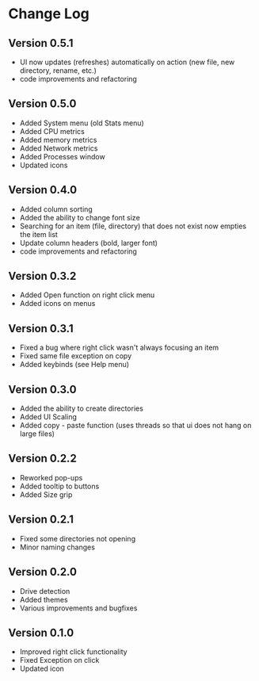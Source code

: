 # Change Log

## Version 0.5.1

- UI now updates (refreshes) automatically on action (new file, new directory, rename, etc.)
- code improvements and refactoring

## Version 0.5.0

- Added System menu (old Stats menu)
- Added CPU metrics
- Added memory metrics
- Added Network metrics
- Added Processes window
- Updated icons

## Version 0.4.0

- Added column sorting
- Added the ability to change font size
- Searching for an item (file, directory) that does not exist now empties the item list
- Update column headers (bold, larger font)
- code improvements and refactoring

## Version 0.3.2

- Added Open function on right click menu
- Added icons on menus

## Version 0.3.1

- Fixed a bug where right click wasn't always focusing an item
- Fixed same file exception on copy
- Added keybinds (see Help menu)

## Version 0.3.0

- Added the ability to create directories
- Added UI Scaling
- Added copy - paste function (uses threads so that ui does not hang on large files)

## Version 0.2.2

- Reworked pop-ups
- Added tooltip to buttons
- Added Size grip

## Version 0.2.1

- Fixed some directories not opening
- Minor naming changes

## Version 0.2.0

- Drive detection
- Added themes
- Various improvements and bugfixes

## Version 0.1.0

- Improved right click functionality
- Fixed Exception on click
- Updated icon
